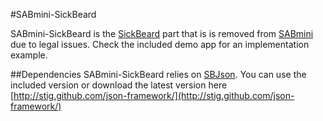 #SABmini-SickBeard

SABmini-SickBeard is the [SickBeard](http://sickbeard.com/) part that is is removed from [SABmini](http://codesurface.nl/sabmini) due to legal issues. Check the included demo app for an implementation example.

##Dependencies
SABmini-SickBeard relies on [SBJson](https://github.com/stig/json-framework). You can use the included version or download the latest version here [http://stig.github.com/json-framework/](http://stig.github.com/json-framework/)